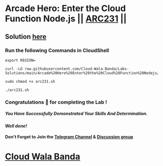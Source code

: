 # Arcade Hero: Enter the Cloud Function Node.js || [ARC231](https://www.cloudskillsboost.google/focuses/98840?parent=catalog) ||

## Solution [here](https://youtu.be/-bGegiI6cv0)

### Run the following Commands in CloudShell

```
export REGION=
```
```
curl -LO raw.githubusercontent.com/Cloud-Wala-Banda/Labs-Solutions/main/Arcade%20Hero%20Enter%20the%20Cloud%20Function%20Nodejs/arc231.sh

sudo chmod +x arc231.sh

./arc231.sh
```

### Congratulations 🎉 for completing the Lab !

##### *You Have Successfully Demonstrated Your Skills And Determination.*

#### *Well done!*

#### Don't Forget to Join the [Telegram Channel](https://t.me/cloudwalabanda) & [Discussion group](https://t.me/cloudwalabandachats)

# [Cloud Wala Banda](https://www.youtube.com/@cloudwalabanda)
